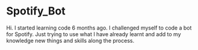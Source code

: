# Spotify_Bot

Hi. I started learning code 6 months ago.
I challenged myself to code a bot for Spotify.
Just trying to use what I have already learnt and add to my knowledge new things and skills along the process.
